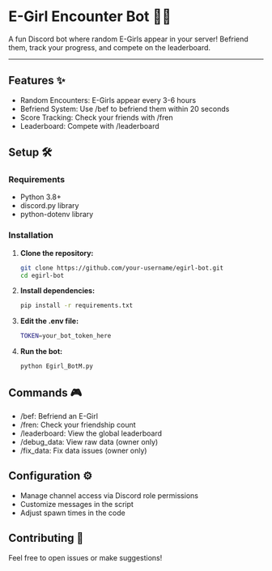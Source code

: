 # E-Girl Encounter Bot 🤖💖

A fun Discord bot where random E-Girls appear in your server! Befriend them, track your progress, and compete on the leaderboard.

---

## Features ✨

- Random Encounters: E-Girls appear every 3-6 hours
- Befriend System: Use /bef to befriend them within 20 seconds
- Score Tracking: Check your friends with /fren
- Leaderboard: Compete with /leaderboard

## Setup 🛠️

### Requirements

- Python 3.8+
- discord.py library
- python-dotenv library

### Installation

1. **Clone the repository:**
   ```bash
   git clone https://github.com/your-username/egirl-bot.git
   cd egirl-bot
2. **Install dependencies:**
   ```bash
   pip install -r requirements.txt
3. **Edit the .env file:**
   ```bash
   TOKEN=your_bot_token_here
4. **Run the bot:**
   ```bash
   python Egirl_BotM.py

## Commands 🎮

- /bef: Befriend an E-Girl
- /fren: Check your friendship count
- /leaderboard: View the global leaderboard
- /debug_data: View raw data (owner only)
- /fix_data: Fix data issues (owner only)

## Configuration ⚙️

- Manage channel access via Discord role permissions
- Customize messages in the script
- Adjust spawn times in the code

## Contributing 🤝

Feel free to open issues or make suggestions!
